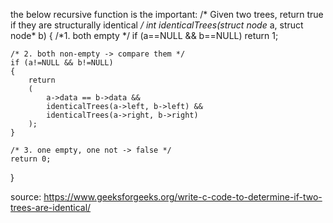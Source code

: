 the below recursive function is the important:
/* Given two trees, return true if they are 
 structurally identical */
int identicalTrees(struct node* a, struct node* b) 
{ 
    /*1. both empty */
    if (a==NULL && b==NULL) 
        return 1; 
  
    /* 2. both non-empty -> compare them */
    if (a!=NULL && b!=NULL) 
    { 
        return
        ( 
            a->data == b->data && 
            identicalTrees(a->left, b->left) && 
            identicalTrees(a->right, b->right) 
        ); 
    } 
      
    /* 3. one empty, one not -> false */
    return 0; 
} 

source:
https://www.geeksforgeeks.org/write-c-code-to-determine-if-two-trees-are-identical/
